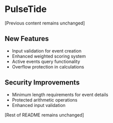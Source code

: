 # PulseTide
[Previous content remains unchanged]

## New Features
- Input validation for event creation
- Enhanced weighted scoring system
- Active events query functionality
- Overflow protection in calculations

## Security Improvements
- Minimum length requirements for event details
- Protected arithmetic operations
- Enhanced input validation

[Rest of README remains unchanged]
